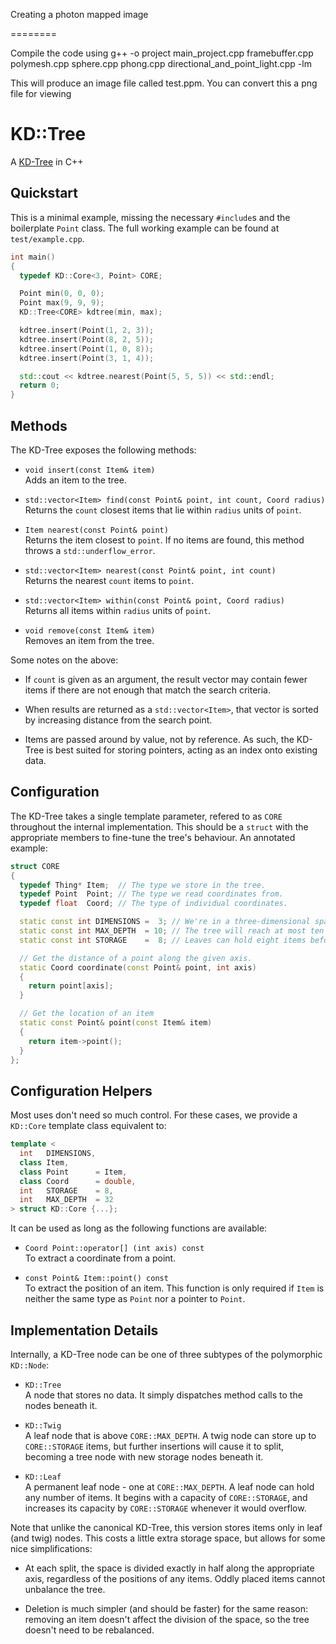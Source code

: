Creating a photon mapped image

========

Compile the code using g++ -o project main_project.cpp framebuffer.cpp polymesh.cpp sphere.cpp phong.cpp directional_and_point_light.cpp -lm

This will produce an image file called test.ppm. You can convert this a png file for viewing

KD::Tree
========

A [KD-Tree](https://en.wikipedia.org/wiki/Kd-tree) in C++


## Quickstart

This is a minimal example, missing the necessary `#include`s and the boilerplate
`Point` class.  The full working example can be found at `test/example.cpp`.

```C++
int main()
{
  typedef KD::Core<3, Point> CORE;

  Point min(0, 0, 0);
  Point max(9, 9, 9);
  KD::Tree<CORE> kdtree(min, max);

  kdtree.insert(Point(1, 2, 3));
  kdtree.insert(Point(8, 2, 5));
  kdtree.insert(Point(1, 0, 8));
  kdtree.insert(Point(3, 1, 4));

  std::cout << kdtree.nearest(Point(5, 5, 5)) << std::endl;
  return 0;
}
```


## Methods

The KD-Tree exposes the following methods:

 - `void insert(const Item& item)`  
   Adds an item to the tree.
   
 - `std::vector<Item> find(const Point& point, int count, Coord radius)`  
   Returns the `count` closest items that lie within `radius` units of `point`.
   
 - `Item nearest(const Point& point)`  
   Returns the item closest to `point`.  If no items are found, this method
   throws a `std::underflow_error`.
   
 - `std::vector<Item> nearest(const Point& point, int count)`  
   Returns the nearest `count` items to `point`.
   
 - `std::vector<Item> within(const Point& point, Coord radius)`  
   Returns all items within `radius` units of `point`.
   
 - `void remove(const Item& item)`  
   Removes an item from the tree.


Some notes on the above:

 - If `count` is given as an argument, the result vector may contain fewer items
   if there are not enough that match the search criteria.
   
 - When results are returned as a `std::vector<Item>`, that vector is sorted by
   increasing distance from the search point.
   
 - Items are passed around by value, not by reference.  As such, the KD-Tree is
   best suited for storing pointers, acting as an index onto existing data.


## Configuration

The KD-Tree takes a single template parameter,  refered to as  `CORE` throughout
the internal  implementation.   This should be a  `struct`  with the appropriate
members to fine-tune the tree's behaviour.  An annotated example:

```C++
struct CORE
{
  typedef Thing* Item;  // The type we store in the tree.
  typedef Point  Point; // The type we read coordinates from.
  typedef float  Coord; // The type of individual coordinates.

  static const int DIMENSIONS =  3; // We're in a three-dimensional space.
  static const int MAX_DEPTH  = 10; // The tree will reach at most ten levels.
  static const int STORAGE    =  8; // Leaves can hold eight items before splitting.

  // Get the distance of a point along the given axis.
  static Coord coordinate(const Point& point, int axis)
  {
    return point[axis];
  }

  // Get the location of an item
  static const Point& point(const Item& item)
  {
    return item->point();
  }
};
```


## Configuration Helpers

Most uses don't need so much control.  For these cases, we provide a `KD::Core`
template class equivalent to:

```C++
template <
  int   DIMENSIONS,
  class Item,
  class Point      = Item,
  class Coord      = double,
  int   STORAGE    = 8,
  int   MAX_DEPTH  = 32
> struct KD::Core {...};
```

It can be used as long as the following functions are available:

 - `Coord Point::operator[] (int axis) const`  
   To extract a coordinate from a point.

 - `const Point& Item::point() const`  
   To extract the position of an item.  This function is only required if `Item`
   is neither the same type as `Point` nor a pointer to `Point`.


## Implementation Details

Internally, a KD-Tree node can be one of three subtypes of the polymorphic
`KD::Node`:

 - `KD::Tree`  
   A node that stores no data.  It simply dispatches method calls to the nodes
   beneath it.

 - `KD::Twig`  
   A leaf node that is above `CORE::MAX_DEPTH`.  A twig node can store up to
   `CORE::STORAGE` items, but further insertions will cause it to split,
   becoming a tree node with new storage nodes beneath it.

 - `KD::Leaf`  
   A permanent leaf node - one at `CORE::MAX_DEPTH`.  A leaf node can hold any
   number of items.  It begins with a capacity of `CORE::STORAGE`, and increases
   its capacity by `CORE::STORAGE` whenever it would overflow.


Note that unlike the canonical KD-Tree, this version stores items only in leaf
(and twig) nodes.  This costs a little extra storage space, but allows for some
nice simplifications:

 - At each split, the space is divided exactly in half along the appropriate
   axis, regardless of the positions of any items.  Oddly placed items cannot
   unbalance the tree.

 - Deletion is much simpler (and should be faster) for the same reason: removing
   an item doesn't affect the division of the space, so the tree doesn't need to
   be rebalanced.
